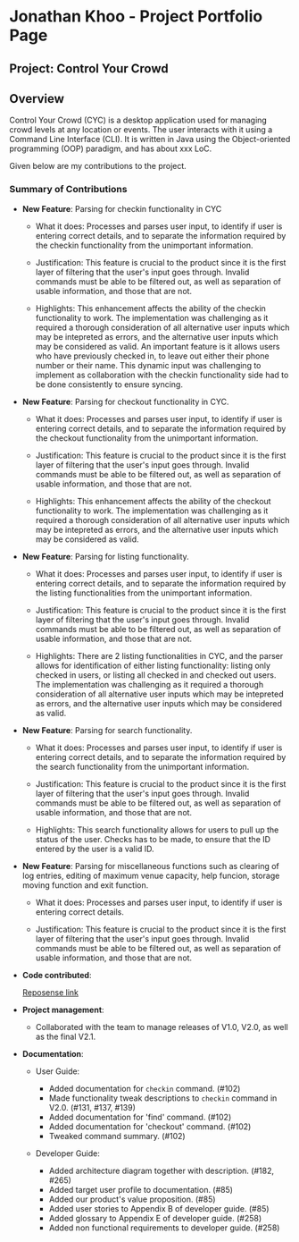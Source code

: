 # Jonathan Khoo - Project Portfolio Page

## Project: Control Your Crowd


## Overview
Control Your Crowd (CYC) is a desktop application used for managing crowd levels at any location or events.
The user interacts with it using a Command Line Interface (CLI). It is written in Java using the
Object-oriented programming (OOP) paradigm, and has about xxx LoC.

Given below are my contributions to the project.


### Summary of Contributions

* **New Feature**: Parsing for checkin functionality in CYC
    * What it does: Processes and parses user input, to identify if user is entering
    correct details, and to separate the information required by the checkin functionality 
      from the unimportant information.
    
    * Justification: This feature is crucial to the product since it is the first layer of filtering
    that the user's input goes through. Invalid commands must be able to be filtered out, as well as separation
      of usable information, and those that are not.
    
    * Highlights: This enhancement affects the ability of the checkin functionality to work. The implementation was challenging 
    as it required a thorough consideration of all alternative user inputs which may be intepreted as errors, and the alternative 
      user inputs which may be considered as valid. An important feature is it allows users who have 
      previously checked in, to leave out either their phone number or their name. This dynamic input was 
      challenging to implement as collaboration with the checkin functionality side had to be done consistently 
      to ensure syncing.
      
    
* **New Feature**: Parsing for checkout functionality in CYC.
    * What it does: Processes and parses user input, to identify if user is entering
  correct details, and to separate the information required by the checkout functionality
  from the unimportant information.

    * Justification: This feature is crucial to the product since it is the first layer of filtering
      that the user's input goes through. Invalid commands must be able to be filtered out, as well as separation
      of usable information, and those that are not.

    * Highlights: This enhancement affects the ability of the checkout functionality to work. The implementation was challenging
      as it required a thorough consideration of all alternative user inputs which may be intepreted as errors, and the alternative
      user inputs which may be considered as valid.

* **New Feature**: Parsing for listing functionality.
    * What it does: Processes and parses user input, to identify if user is entering
      correct details, and to separate the information required by the listing functionalities
      from the unimportant information.

    * Justification: This feature is crucial to the product since it is the first layer of filtering
      that the user's input goes through. Invalid commands must be able to be filtered out, as well as separation
      of usable information, and those that are not.

    * Highlights: There are 2 listing functionalities in CYC, and the parser allows for identification
      of either listing functionality: listing only checked in users, or listing all checked in and checked out 
      users.
      The implementation was challenging as it required a thorough consideration of all alternative user inputs which may be intepreted as errors, and the alternative
      user inputs which may be considered as valid.

* **New Feature**: Parsing for search functionality.

    * What it does: Processes and parses user input, to identify if user is entering
    correct details, and to separate the information required by the search functionality
    from the unimportant information.

    * Justification: This feature is crucial to the product since it is the first layer of filtering
      that the user's input goes through. Invalid commands must be able to be filtered out, as well as separation
      of usable information, and those that are not.

    * Highlights: This search functionality allows for users to pull up the status of the user. Checks has to be
    made, to ensure that the ID entered by the user is a valid ID.
      
* **New Feature**: Parsing for miscellaneous functions such as clearing of log entries,
editing of maximum venue capacity, help funcion, storage moving function and exit function.

    * What it does: Processes and parses user input, to identify if user is entering
      correct details.

    * Justification: This feature is crucial to the product since it is the first layer of filtering
    that the user's input goes through. Invalid commands must be able to be filtered out, as well as separation
    of usable information, and those that are not.   


* **Code contributed**:

    [Reposense link](https://nus-cs2113-ay2021s2.github.io/tp-dashboard/?search=&sort=groupTitle&sortWithin=title&since=&timeframe=commit&mergegroup=&groupSelect=groupByRepos&breakdown=false&tabOpen=true&tabType=authorship&tabAuthor=JonathanKhooTY&tabRepo=AY2021S2-CS2113T-T09-1%2Ftp%5Bmaster%5D&authorshipIsMergeGroup=false&authorshipFileTypes=docs~functional-code~test-code)

* **Project management**:

    * Collaborated with the team to manage releases of V1.0, V2.0, as well as the final V2.1.

* **Documentation**:
    * User Guide:
        * Added documentation for `checkin` command. (#102)
        * Made functionality tweak descriptions to `checkin` command in V2.0. (#131, #137, #139)
        * Added documentation for 'find' command. (#102)
        * Added documentation for 'checkout' command. (#102)
        * Tweaked command summary. (#102) 
    
    * Developer Guide:
        * Added architecture diagram together with description. (#182, #265)
        * Added target user profile to documentation. (#85)
        * Added our product's value proposition. (#85)
        * Added user stories to Appendix B of developer guide. (#85)
        * Added glossary to Appendix E of developer guide. (#258)
        * Added non functional requirements to developer guide. (#258)

